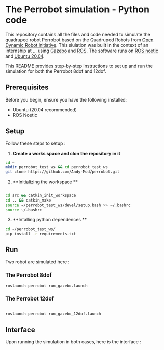 # The Perrobot simulation - Python code 
This repository contains all the files and code needed to simulate the quadruped robot Perrobot based on the Quadruped Robots from [Open Dynamic Robot Initiative](https://github.com/open-dynamic-robot-initiative/). This siulation was built in the context of an internship at ... using [Gazebo](https://gazebosim.org/home) and [ROS](https://www.ros.org/). The software runs on [ROS noetic](http://wiki.ros.org/noetic) and [Ubuntu 20.04](http://www.releases.ubuntu.com/20.04/).

This README provides step-by-step instructions to set up and run the simulation for both the Perrobot 8dof and 12dof.


## Prerequisites

Before you begin, ensure you have the following installed:

- Ubuntu (20.04 recommended)
- ROS Noetic

## Setup

Follow these steps to setup :

1. **Create a works space and clon the repository in it**

```sh
cd ~
mkdir perrobot_test_ws && cd perrobot_test_ws
git clone https://github.com/Andy-Mod/perrobot.git

```

2. **Initializing the workspace **

```sh

cd src && catkin_init_workspace
cd .. && catkin_make
source ~/perrobot_test_ws/devel/setup.bash >> ~/.bashrc
source ~/.bashrc

```

3. **Intalling python dependences **

```sh
cd ~/perrobot_test_ws/
pip install -r requirements.txt

```
## Run

Two robot are simulated here : 

### The Perrobot 8dof 

```sh
roslaunch perrobot run_gazebo.launch

```

### The Perrobot 12dof 
```sh

roslaunch perrobot run_gazebo_12dof.launch 

```

## Interface 

Upon running the simulation in both cases, here is the interface : 



